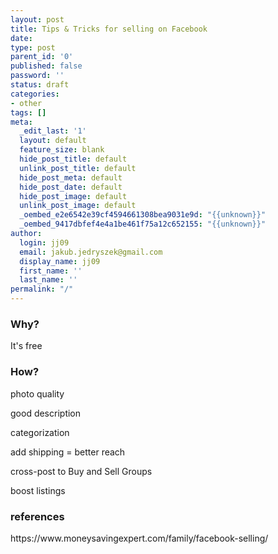 ```yaml
---
layout: post
title: Tips & Tricks for selling on Facebook
date: 
type: post
parent_id: '0'
published: false
password: ''
status: draft
categories:
- other
tags: []
meta:
  _edit_last: '1'
  layout: default
  feature_size: blank
  hide_post_title: default
  unlink_post_title: default
  hide_post_meta: default
  hide_post_date: default
  hide_post_image: default
  unlink_post_image: default
  _oembed_e2e6542e39cf4594661308bea9031e9d: "{{unknown}}"
  _oembed_9417dbfef4e4a1be461f75a12c652155: "{{unknown}}"
author:
  login: jj09
  email: jakub.jedryszek@gmail.com
  display_name: jj09
  first_name: ''
  last_name: ''
permalink: "/"
---
```

<h3>Why?</h3>
<p>It's free</p>
<h3>How?</h3>
<p>photo quality</p>
<p>good description</p>
<p>categorization</p>
<p>add shipping = better reach</p>
<p>cross-post to Buy and Sell Groups</p>
<p>boost listings</p>
<h3>references</h3>
<p>https://www.moneysavingexpert.com/family/facebook-selling/</p>
